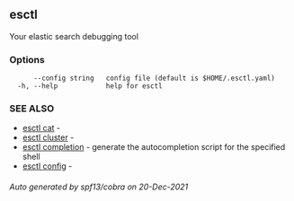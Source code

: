 ## esctl

Your elastic search debugging tool

### Options

```
      --config string   config file (default is $HOME/.esctl.yaml)
  -h, --help            help for esctl
```

### SEE ALSO

* [esctl cat](esctl_cat.md)	 - 
* [esctl cluster](esctl_cluster.md)	 - 
* [esctl completion](esctl_completion.md)	 - generate the autocompletion script for the specified shell
* [esctl config](esctl_config.md)	 - 

###### Auto generated by spf13/cobra on 20-Dec-2021
